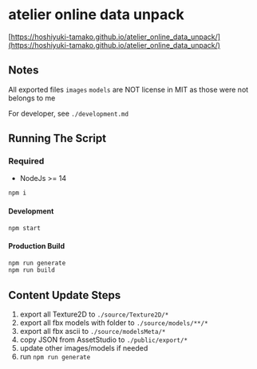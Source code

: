 # atelier online data unpack

[https://hoshiyuki-tamako.github.io/atelier_online_data_unpack/](https://hoshiyuki-tamako.github.io/atelier_online_data_unpack/)

## Notes

All exported files `images` `models` are NOT license in MIT as those were not belongs to me

For developer, see `./development.md`

## Running The Script

### Required

- NodeJs >= 14

```bash
npm i
```

#### Development

```bash
npm start
```

#### Production Build

```bash
npm run generate
npm run build
```

## Content Update Steps

1. export all Texture2D to `./source/Texture2D/*`
2. export all fbx models with folder to `./source/models/**/*`
3. export all fbx ascii to `./source/modelsMeta/*`
4. copy JSON from AssetStudio to `./public/export/*`
5. update other images/models if needed
6. run `npm run generate`
